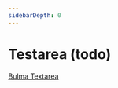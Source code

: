 ```yaml
---
sidebarDepth: 0
---
```


# Testarea (todo)

[Bulma Textarea](https://bulma.io/documentation/form/textarea/)
